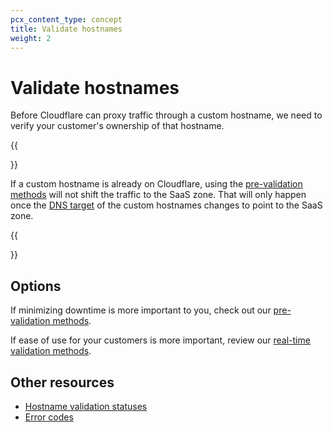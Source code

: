 ```yaml
---
pcx_content_type: concept
title: Validate hostnames
weight: 2
---
```


# Validate hostnames

Before Cloudflare can proxy traffic through a custom hostname, we need to verify your customer's ownership of that hostname.

{{<Aside type="note">}}

If a custom hostname is already on Cloudflare, using the [pre-validation methods](/cloudflare-for-platforms/cloudflare-for-saas/domain-support/hostname-validation/pre-validation/) will not shift the traffic to the SaaS zone. That will only happen once the [DNS target](/cloudflare-for-platforms/cloudflare-for-saas/start/getting-started/#step-3--have-customer-create-cname-record) of the custom hostnames changes to point to the SaaS zone.

{{</Aside>}}

## Options

If minimizing downtime is more important to you, check out our [pre-validation methods](/cloudflare-for-platforms/cloudflare-for-saas/domain-support/hostname-validation/pre-validation/).

If ease of use for your customers is more important, review our [real-time validation methods](/cloudflare-for-platforms/cloudflare-for-saas/domain-support/hostname-validation/realtime-validation/).

## Other resources

- [Hostname validation statuses](/cloudflare-for-platforms/cloudflare-for-saas/domain-support/hostname-validation/validation-status/)
- [Error codes](/cloudflare-for-platforms/cloudflare-for-saas/domain-support/hostname-validation/error-codes/)
